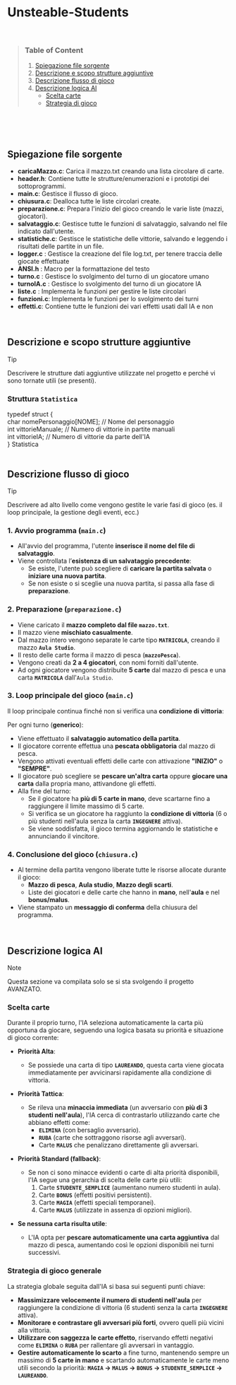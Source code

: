 # Unsteable-Students
<br>

> ### **Table of Content**
>  1. [Spiegazione file sorgente](#spiega-file-sorgente)
>  1. [Descrizione e scopo strutture aggiuntive](#descrizione-e-scopo-strutture-aggiuntive)
>  1. [Descrizione flusso di gioco](#descrizione-flusso-di-gioco)
>  1. [Descrizione logica AI](#descrizione-logica-ai)
>      - [Scelta carte](#scelta-carte)
>      - [Strategia di gioco](#strategia-di-gioco)

<br>

<br>
<br>

## Spiegazione file sorgente
- **caricaMazzo.c**: Carica il mazzo.txt creando una lista circolare di carte. <br>
- **header.h**: Contiene tutte le strutture/enumerazioni e i prototipi dei sottoprogrammi. <br>
- **main.c**: Gestisce il flusso di gioco. <br>
- **chiusura.c**: Dealloca tutte le liste circolari create. <br>
- **preparazione.c**: Prepara l'inizio del gioco creando le varie liste (mazzi, giocatori). <br>
- **salvataggio.c**: Gestisce tutte le funzioni di salvataggio, salvando nel file indicato dall'utente. <br>
- **statistiche.c**: Gestisce le statistiche delle vittorie, salvando e leggendo i risultati delle partite in un file. <br>
- **logger.c** : Gestisce la creazione del file log.txt, per tenere traccia delle giocate effettuate <br>
- **ANSI.h** : Macro per la formattazione del testo <br>
- **turno.c** : Gestisce lo svolgimento del turno di un giocatore umano <br>
- **turnoIA.c** : Gestisce lo svolgimento del turno di un giocatore IA <br>
- **liste.c** : Implementa le funzioni per gestire le liste circolari <br>
- **funzioni.c**: Implementa le funzioni per lo svolgimento dei turni <br>
- **effetti.c**: Contiene tutte le funzioni dei vari effetti usati dall IA e non <br>
<br>

## Descrizione e scopo strutture aggiuntive
> [!TIP]
> Descrivere le strutture dati aggiuntive utilizzate nel progetto e perché vi sono tornate utili (se presenti).
### Struttura `Statistica` 
typedef struct {   <br>
    char nomePersonaggio[NOME]; // Nome del personaggio <br>
    int vittorieManuale;        // Numero di vittorie in partite manuali <br>
    int vittorieIA;             // Numero di vittorie da parte dell'IA <br>
} Statistica <br>
<br>

## Descrizione flusso di gioco
> [!TIP]
> Descrivere ad alto livello come vengono gestite le varie fasi di gioco (es. il loop principale, la gestione degli eventi, ecc.)
> 
### **1. Avvio programma (`main.c`)**<br>
- All'avvio del programma, l'utente **inserisce il nome del file di salvataggio**.<br>
- Viene controllata l’**esistenza di un salvataggio precedente**:<br>
  - Se esiste, l'utente può scegliere di **caricare la partita salvata** o **iniziare una nuova partita**.<br>
  - Se non esiste o si sceglie una nuova partita, si passa alla fase di **preparazione**.<br>

### **2. Preparazione (`preparazione.c`)**<br>
- Viene caricato il **mazzo completo dal file `mazzo.txt`**.<br>
- Il mazzo viene **mischiato casualmente**.<br>
- Dal mazzo intero vengono separate le carte tipo **`MATRICOLA`**, creando il mazzo **`Aula Studio`**.<br>
- Il resto delle carte forma il mazzo di pesca (**`mazzoPesca`**).<br>
- Vengono creati da **2 a 4 giocatori**, con nomi forniti dall'utente.<br>
- Ad ogni giocatore vengono distribuite **5 carte** dal mazzo di pesca e una carta **`MATRICOLA`** dall'`Aula Studio`.<br>

### **3. Loop principale del gioco (`main.c`)**<br>
Il loop principale continua finché non si verifica una **condizione di vittoria**:<br>

Per ogni turno (**generico**):<br>
  - Viene effettuato il **salvataggio automatico della partita**.<br>
- Il giocatore corrente effettua una **pescata obbligatoria** dal mazzo di pesca.<br>
- Vengono attivati eventuali effetti delle carte con attivazione **"INIZIO"** o **"SEMPRE"**.<br>
- Il giocatore può scegliere se **pescare un'altra carta** oppure **giocare una carta** dalla propria mano, attivandone gli effetti.<br>
- Alla fine del turno:<br>
  - Se il giocatore ha **più di 5 carte in mano**, deve scartarne fino a raggiungere il limite massimo di 5 carte.<br>
  - Si verifica se un giocatore ha raggiunto la **condizione di vittoria** (6 o più studenti nell'aula senza la carta **`INGEGNERE`** attiva).<br>
  - Se viene soddisfatta, il gioco termina aggiornando le statistiche e annunciando il vincitore.<br>

### **4. Conclusione del gioco (`chiusura.c`)**<br>
- Al termine della partita vengono liberate tutte le risorse allocate durante il gioco:<br>
  - **Mazzo di pesca**, **Aula studio**, **Mazzo degli scarti**.<br>
  - Liste dei giocatori e delle carte che hanno in **mano**, nell'**aula** e nel **bonus/malus**.<br>
- Viene stampato un **messaggio di conferma** della chiusura del programma.<br>

<br>

## Descrizione logica AI
> [!NOTE]
> Questa sezione va compilata solo se si sta svolgendo il progetto AVANZATO.
### **Scelta carte**<br>
Durante il proprio turno, l'IA seleziona automaticamente la carta più opportuna da giocare, seguendo una logica basata su priorità e situazione di gioco corrente:<br>

- **Priorità Alta**:<br>
  - Se possiede una carta di tipo **`LAUREANDO`**, questa carta viene giocata immediatamente per avvicinarsi rapidamente alla condizione di vittoria.<br>

- **Priorità Tattica**:<br>
  - Se rileva una **minaccia immediata** (un avversario con **più di 3 studenti nell'aula**), l'IA cerca di contrastarlo utilizzando carte che abbiano effetti come:<br>
    - **`ELIMINA`** (con bersaglio avversario).<br>
    - **`RUBA`** (carte che sottraggono risorse agli avversari).<br>
    - Carte **`MALUS`** che penalizzano direttamente gli avversari.<br>

- **Priorità Standard (fallback)**:<br>
  - Se non ci sono minacce evidenti o carte di alta priorità disponibili, l'IA segue una gerarchia di scelta delle carte più utili:<br>
    1. Carte **`STUDENTE_SEMPLICE`** (aumentano numero studenti in aula).<br>
    2. Carte **`BONUS`** (effetti positivi persistenti).<br>
    3. Carte **`MAGIA`** (effetti speciali temporanei).<br>
    4. Carte **`MALUS`** (utilizzate in assenza di opzioni migliori).<br>

- **Se nessuna carta risulta utile**:<br>
  - L'IA opta per **pescare automaticamente una carta aggiuntiva** dal mazzo di pesca, aumentando così le opzioni disponibili nei turni successivi.<br>

### **Strategia di gioco generale**<br>
La strategia globale seguita dall'IA si basa sui seguenti punti chiave:<br>

- **Massimizzare velocemente il numero di studenti nell'aula** per raggiungere la condizione di vittoria (6 studenti senza la carta **`INGEGNERE`** attiva).<br>
- **Monitorare e contrastare gli avversari più forti**, ovvero quelli più vicini alla vittoria.<br>
- **Utilizzare con saggezza le carte effetto**, riservando effetti negativi come **`ELIMINA`** o **`RUBA`** per rallentare gli avversari in vantaggio.<br>
- **Gestire automaticamente lo scarto** a fine turno, mantenendo sempre un massimo di **5 carte in mano** e scartando automaticamente le carte meno utili secondo la priorità: **`MAGIA` → `MALUS` → `BONUS` → `STUDENTE_SEMPLICE` → `LAUREANDO`**.<br>

